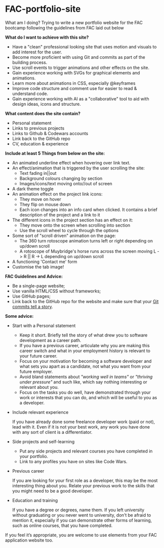 # FAC-portfolio-site

What am I doing? Trying to write a new portfolio website for the FAC bootcamp following the guidelines from FAC laid out below

**What do I want to achieve with this site?**
- Have a "clean" professional looking site that uses motion and visuals to add interest for the user.
- Become more proficient with using Git and commits as part of the building process.
- Use scroll events to trigger animations and other effects on the site.
- Gain experience working with SVGs for graphical elements and animations.
- Learn more about animations in CSS, especially @keyframes 
- Improve code structure and comment use for easier to read & understand code.
- Gain experience working with AI as a "collaborative" tool to aid with design ideas, icons and structure.

**What content does the site contain?**
- Personal statement
- Links to previous projects
- Links to Github & Codewars accounts
- Link back to the GitHub repo
- CV, education & experience

**Include at least 5 Things from below on the site:**
- An animated underline effect when hovering over link text.
- An effect/animation that is triggered by the user scrolling the site:
    - Text fading in||out
    - Background colours changing by section
    - Images/icons/text moving onto//out of screen
- A dark theme toggle
- An animation effect on the project link icons:
    - They move on hover
    - They flip on mouse down
    - Each icon changes into an info card when clicked. It contains a brief
      description of the project and a link to it
- The different icons in the project section has an effect on it:
    - They move onto the screen when scrolling into section
    - Use the scroll wheel to cycle through the options
- Some sort of "scroll driven" animation on the page:
    - The 360 turn rotoscope animation turns left or right depending on up/down scroll
    - A rotoscope of Muybridge's horse runs across the screen moving L -> R || R -> L
      depending on up/down scroll
- A functioning 'Contact me' form
- Customise the tab image!

**FAC Guidelines and Advice:**

- Be a single-page website;
- Use vanilla HTML/CSS without frameworks;
- Use GitHub pages;
- Link back to the GitHub repo for the website and make sure that your [Git commits tell a story](https://github.blog/2022-06-30-write-better-commits-build-better-projects/).

**Some advice:**

- Start with a Personal statement
    - Keep it short. Briefly tell the story of what drew you to software development as a career path.
    - If you have a previous career, articulate why you are making this career switch and what in your employment history is relevant to your future career.
    - Focus on your motivation for becoming a software developer and what sets you apart as a candidate, not what you want from your future employer.
    - Avoid bland statements about *"working well in teams"* or *"thriving under pressure"* and such like, which say nothing interesting or relevant about you.
    - Focus on the tasks you do well, have demonstrated through your work or interests that you can do, and which will be useful to you as a developer.
- Include relevant experience
    
    If you have already done some freelance developer work (paid or not), lead with it. Even if it is not your best work, any work you have done with any sort of client is a differentiator.
    
- Side projects and self-learning
    - Put any side projects and relevant courses you have completed in your portfolio.
    - Link to any profiles you have on sites like Code Wars.
- Previous career
    
    If you are looking for your first role as a developer, this may be the most interesting thing about you. Relate your previous work to the skills that you might need to be a good developer. 
    
- Education and training
    
    If you have a degree or degrees, name them.
    If you left university without graduating or you never went to university, don’t be afraid to mention it, especially if you can demonstrate other forms of learning, such as online courses, that you have completed.
    

If you feel it’s appropriate, you are welcome to use elements from your FAC application website too.